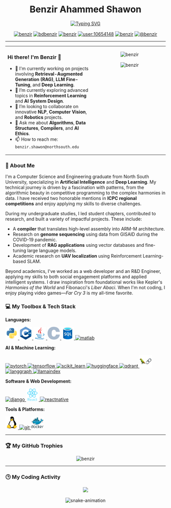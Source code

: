 <h1 align="center">Benzir Ahammed Shawon</h1>
<p align="center">
  <a href="https://git.io/typing-svg"><img src="https://readme-typing-svg.demolab.com?font=Fira+Code&size=22&pause=1000&color=36BCF7&center=true&vCenter=true&width=435&lines=AI+%26+Deep+Learning+Enthusiast;Competitive+Programmer;Compiler+Designer;Lifelong+Learner" alt="Typing SVG" /></a>
</p>


<p align="center">
  <a href="https://linkedin.com/in/benzir" target="blank"><img align="center" src="https://raw.githubusercontent.com/rahuldkjain/github-profile-readme-generator/master/src/images/icons/Social/linked-in-alt.svg" alt="benzir" height="30" width="40" /></a>
  <a href="https://twitter.com/bdbenzir" target="blank"><img align="center" src="https://raw.githubusercontent.com/rahuldkjain/github-profile-readme-generator/master/src/images/icons/Social/twitter.svg" alt="bdbenzir" height="30" width="40" /></a>
  <a href="https://kaggle.com/benzir" target="blank"><img align="center" src="https://raw.githubusercontent.com/rahuldkjain/github-profile-readme-generator/master/src/images/icons/Social/kaggle.svg" alt="benzir" height="30" width="40" /></a>
  <a href="https://stackoverflow.com/users/10654148" target="blank"><img align="center" src="https://raw.githubusercontent.com/rahuldkjain/github-profile-readme-generator/master/src/images/icons/Social/stack-overflow.svg" alt="user:10654148" height="30" width="40" /></a>
  <a href="https://dev.to/benzir" target="blank"><img align="center" src="https://raw.githubusercontent.com/rahuldkjain/github-profile-readme-generator/master/src/images/icons/Social/devto.svg" alt="benzir" height="30" width="40" /></a>
  <a href="https://medium.com/@benzir" target="blank"><img align="center" src="https://raw.githubusercontent.com/rahuldkjain/github-profile-readme-generator/master/src/images/icons/Social/medium.svg" alt="@benzir" height="30" width="40" /></a>
</p>

---

<table>
<tr>
<td valign="top" width="55%">

### Hi there! I'm Benzir 👋

- 🔭 I'm currently working on projects involving **Retrieval-Augmented Generation (RAG)**, **LLM Fine-Tuning**, and **Deep Learning**.
- 🌱 I’m currently exploring advanced topics in **Reinforcement Learning** and **AI System Design**.
- 👯 I’m looking to collaborate on innovative **NLP**, **Computer Vision**, and **Robotics** projects.
- 💬 Ask me about **Algorithms**, **Data Structures**, **Compilers**, and **AI Ethics**.
- 📫 How to reach me: `benzir.shawon@northsouth.edu`

</td>
<td valign="top" width="45%">

<p align="center">
  <img align="center" src="https://github-readme-stats.vercel.app/api/top-langs?username=benzir&show_icons=true&locale=en&layout=compact&theme=dracula" alt="benzir" />
</p>
<p align="center">
  <img align="center" src="https://github-readme-stats.vercel.app/api?username=benzir&show_icons=true&locale=en&theme=dracula&include_all_commits=true&count_private=true" alt="benzir" />
</p>

</td>
</tr>
</table>

### 📖 About Me

I'm a Computer Science and Engineering graduate from North South University, specializing in **Artificial Intelligence** and **Deep Learning**. My technical journey is driven by a fascination with patterns, from the algorithmic beauty in competitive programming to the complex harmonies in data. I have received two honorable mentions in **ICPC regional competitions** and enjoy applying my skills to diverse challenges.

During my undergraduate studies, I led student chapters, contributed to research, and built a variety of impactful projects. These include:
- A **compiler** that translates high-level assembly into ARM-M architecture.
- Research on **genome sequencing** using data from GISAID during the COVID-19 pandemic.
- Development of **RAG applications** using vector databases and fine-tuning large language models.
- Academic research on **UAV localization** using Reinforcement Learning-based SLAM.

Beyond academics, I've worked as a web developer and an R&D Engineer, applying my skills to both social engagement platforms and applied intelligent systems. I draw inspiration from foundational works like Kepler's *Harmonies of the World* and Fibonacci's *Liber Abaci*. When I'm not coding, I enjoy playing video games—*Far Cry 3* is my all-time favorite.

### 💻 My Toolbox & Tech Stack

**Languages:**
<p align="left">
  <a href="https://www.python.org" target="_blank" rel="noreferrer"> <img src="https://raw.githubusercontent.com/devicons/devicon/master/icons/python/python-original.svg" alt="python" width="40" height="40"/> </a>
  <a href="https://www.cplusplus.com/" target="_blank" rel="noreferrer"> <img src="https://raw.githubusercontent.com/devicons/devicon/master/icons/cplusplus/cplusplus-original.svg" alt="cplusplus" width="40" height="40"/> </a>
  <a href="https://www.java.com" target="_blank" rel="noreferrer"> <img src="https://raw.githubusercontent.com/devicons/devicon/master/icons/java/java-original.svg" alt="java" width="40" height="40"/> </a>
  <a href="https://www.cprogramming.com/" target="_blank" rel="noreferrer"> <img src="https://raw.githubusercontent.com/devicons/devicon/master/icons/c/c-original.svg" alt="c" width="40" height="40"/> </a>
  <a href="https://developer.arm.com/documentation/100067/0612/introduction-to-arm-assembler/a-small-example-in-assembly-language" target="_blank" rel="noreferrer"> <img src="https://raw.githubusercontent.com/devicons/devicon/master/icons/azuresqldatabase/azuresqldatabase-original.svg" alt="assembly" width="40" height="40"/> </a>
  <a href="https://www.mathworks.com/products/matlab.html" target="_blank" rel="noreferrer"> <img src="https://upload.wikimedia.org/wikipedia/commons/2/21/Matlab_Logo.png" alt="matlab" width="40" height="40"/> </a>
</p>

**AI & Machine Learning:**
<p align="left">
  <a href="https://pytorch.org/" target="_blank" rel="noreferrer"> <img src="https://www.vectorlogo.zone/logos/pytorch/pytorch-icon.svg" alt="pytorch" width="40" height="40"/> </a>
  <a href="https://www.tensorflow.org" target="_blank" rel="noreferrer"> <img src="https://www.vectorlogo.zone/logos/tensorflow/tensorflow-icon.svg" alt="tensorflow" width="40" height="40"/> </a>
  <a href="https://scikit-learn.org/" target="_blank" rel="noreferrer"> <img src="https://upload.wikimedia.org/wikipedia/commons/0/05/Scikit_learn_logo_small.svg" alt="scikit_learn" width="40" height="40"/> </a>
  <a href="https://huggingface.co/" target="_blank" rel="noreferrer"> <img src="https://huggingface.co/front/assets/huggingface_logo-noborder.svg" alt="huggingface" width="40" height="40"/> </a>
  <a href="https://qdrant.tech/" target="_blank" rel="noreferrer"> <img src="https://raw.githubusercontent.com/qdrant/qdrant-web/master/src/assets/qdrant-logo-without-text.svg" alt="qdrant" width="40" height="40"/> </a>
  <a href="https://www.langchain.com/" target="_blank" rel="noreferrer"> <img src="https://raw.githubusercontent.com/devicons/devicon/master/icons/langchain/langchain-original.svg" alt="langchain" width="40" height="40"/> </a>
  <a href="https://github.com/langchain-ai/langgraph" target="_blank" rel="noreferrer"> <img src="https://raw.githubusercontent.com/langchain-ai/langchain/main/docs/static/img/langgraph_logo.svg" alt="langgraph" width="40" height="40"/> </a>
  <a href="https://www.llamaindex.ai/" target="_blank" rel="noreferrer"> <img src="https://raw.githubusercontent.com/run-llama/LlamaIndexTS/main/packages/core/assets/llama_index_logo_dark.svg" alt="llamaindex" width="40" height="40"/> </a>
</p>

**Software & Web Development:**
<p align="left">
  <a href="https://www.djangoproject.com/" target="_blank" rel="noreferrer"> <img src="https://cdn.worldvectorlogo.com/logos/django.svg" alt="django" width="40" height="40"/> </a>
  <a href="https://reactjs.org/" target="_blank" rel="noreferrer"> <img src="https://raw.githubusercontent.com/devicons/devicon/master/icons/react/react-original-wordmark.svg" alt="react" width="40" height="40"/> </a>
  <a href="https://reactnative.dev/" target="_blank" rel="noreferrer"> <img src="https://reactnative.dev/img/header_logo.svg" alt="reactnative" width="40" height="40"/> </a>
</p>

**Tools & Platforms:**
<p align="left">
  <a href="https://www.linux.org/" target="_blank" rel="noreferrer"> <img src="https://raw.githubusercontent.com/devicons/devicon/master/icons/linux/linux-original.svg" alt="linux" width="40" height="40"/> </a>
  <a href="https://git-scm.com/" target="_blank" rel="noreferrer"> <img src="https://www.vectorlogo.zone/logos/git-scm/git-scm-icon.svg" alt="git" width="40" height="40"/> </a>
  <a href="https://www.docker.com/" target="_blank" rel="noreferrer"> <img src="https://raw.githubusercontent.com/devicons/devicon/master/icons/docker/docker-original-wordmark.svg" alt="docker" width="40" height="40"/> </a>
</p>

---

### 🏆 My GitHub Trophies

<p align="center">
  <img src="https://github-profile-trophy.vercel.app/?username=benzir&theme=dracula&column=7" alt="benzir" />
</p>

---

### 🕒 My Coding Activity

<p align="center">
  <a href="https://wakatime.com/@YOUR_WAKATIME_USERNAME"><img src="https://github-readme-stats.vercel.app/api/wakatime?username=YOUR_WAKATIME_USERNAME&theme=dracula&layout=compact" /></a>
</p>

<p align="center">
  <img src="https://github.com/benzir/benzir/blob/output/github-contribution-grid-snake.svg" alt="snake-animation">
</p>
